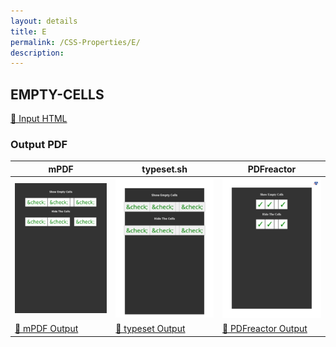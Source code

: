 ```yaml
---
layout: details
title: E
permalink: /CSS-Properties/E/
description: 
---
```




## EMPTY-CELLS

[📄 Input HTML](/html/CSS%20Properties/E/empty-cells.html)

### Output PDF

| mPDF | typeset.sh | PDFreactor |
|---------|---------|---------|
| ![mPDF Preview](mpdf__html_CSS_Properties_E_empty-cells.html.png) | ![typeset Preview](typeset__html_CSS_Properties_E_empty-cells.html.png) | ![PDFreactor Preview](pdfreactor__html_CSS_Properties_E_empty-cells.html.png) |
| [📕 mPDF Output](mpdf__html_CSS_Properties_E_empty-cells.html.pdf) | [📕 typeset Output](typeset__html_CSS_Properties_E_empty-cells.html.pdf) | [📕 PDFreactor Output](pdfreactor__html_CSS_Properties_E_empty-cells.html.pdf) |


